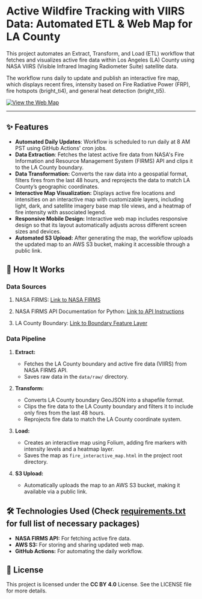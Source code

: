 # Active Wildfire Tracking with VIIRS Data: Automated ETL & Web Map for LA County

This project automates an Extract, Transform, and Load (ETL) workflow that fetches and visualizes active fire data within Los Angeles (LA) County using NASA VIIRS (Visible Infrared Imaging Radiometer Suite) satellite data. 

The workflow runs daily to update and publish an interactive fire map, which displays recent fires, intensity based on Fire Radiative Power (FRP), fire hotspots (bright_ti4), and general heat detection (bright_ti5).

[![View the Web Map](https://img.shields.io/badge/View-Web_Map-blue?style=for-the-badge)](https://viirs-active-fire-map.s3.amazonaws.com/fire_interactive_map.html)

---

## ✨ Features
- **Automated Daily Updates**: Workflow is scheduled to run daily at 8 AM PST using GitHub Actions' cron jobs.
- **Data Extraction**: Fetches the latest active fire data from NASA's Fire Information and Resource Management System (FIRMS) API and clips it to the LA County boundary.
- **Data Transformation:** Converts the raw data into a geospatial format, filters fires from the last 48 hours, and reprojects the data to match LA County’s geographic coordinates.
- **Interactive Map Visualization:** Displays active fire locations and intensities on an interactive map with customizable layers, including light, dark, and satellite imagery base map tile views, and a heatmap of fire intensity with associated legend.
- **Responsive Mobile Design:** Interactive web map includes responsive design so that its layout automatically adjusts across different screen sizes and devices.
- **Automated S3 Upload:** After generating the map, the workflow uploads the updated map to an AWS S3 bucket, making it accessible through a public link.

## 🚀 How It Works

### Data Sources

1. NASA FIRMS:
[Link to NASA FIRMS](https://firms.modaps.eosdis.nasa.gov/map)

2. NASA FIRMS API Documentation for Python:
[Link to API Instructions](https://firms.modaps.eosdis.nasa.gov/content/academy/data_api/firms_api_use.html)

3. LA County Boundary:
[Link to Boundary Feature Layer](https://geohub.lacity.org/datasets/lahub::county-boundary/about)

### Data Pipeline
1. **Extract:**
   - Fetches the LA County boundary and active fire data (VIIRS) from NASA FIRMS API.
   - Saves raw data in the `data/raw/` directory.

2. **Transform:**
   - Converts LA County boundary GeoJSON into a shapefile format.
   - Clips the fire data to the LA County boundary and filters it to include only fires from the last 48 hours.
   - Reprojects fire data to match the LA County coordinate system.

3. **Load:**
   - Creates an interactive map using Folium, adding fire markers with intensity levels and a heatmap layer.
   - Saves the map as `fire_interactive_map.html` in the project root directory.

4. **S3 Upload:**
   - Automatically uploads the map to an AWS S3 bucket, making it available via a public link.

## 🛠 Technologies Used (Check [requirements.txt](https://github.com/eacheriegate/wildfireTracking_ETL/blob/master/requirements.txt) for full list of necessary packages)
- **NASA FIRMS API:** For fetching active fire data.
- **AWS S3:** For storing and sharing updated web map.
- **GitHub Actions:** For automating the daily workflow.

## 📜 License
This project is licensed under the **CC BY 4.0** License. See the LICENSE file for more details.
